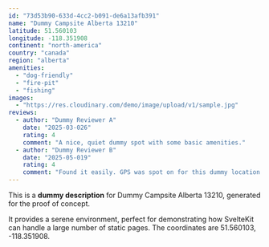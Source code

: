 ```yaml
---
id: "73d53b90-633d-4cc2-b091-de6a13afb391"
name: "Dummy Campsite Alberta 13210"
latitude: 51.560103
longitude: -118.351908
continent: "north-america"
country: "canada"
region: "alberta"
amenities:
  - "dog-friendly"
  - "fire-pit"
  - "fishing"
images:
  - "https://res.cloudinary.com/demo/image/upload/v1/sample.jpg"
reviews:
  - author: "Dummy Reviewer A"
    date: "2025-03-026"
    rating: 4
    comment: "A nice, quiet dummy spot with some basic amenities."
  - author: "Dummy Reviewer B"
    date: "2025-05-019"
    rating: 4
    comment: "Found it easily. GPS was spot on for this dummy location."
---
```


This is a **dummy description** for Dummy Campsite Alberta 13210, generated for the proof of concept.

It provides a serene environment, perfect for demonstrating how SvelteKit can handle a large number of static pages. The coordinates are 51.560103, -118.351908.
